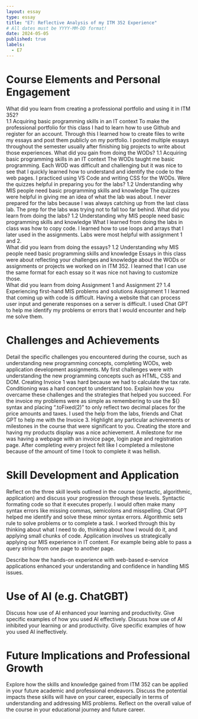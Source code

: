 ```yaml
---
layout: essay
type: essay
title: "E7: Reflective Analysis of my ITM 352 Experience"
# All dates must be YYYY-MM-DD format!
date: 2024-05-05
published: true
labels:
  - E7
---
```

# Course Elements and Personal Engagement
What did you learn from creating a professional portfolio and using it in ITM 352? 
<br>
1.1 Acquiring basic programming skills in an IT context
To make the professional portfolio for this class I had to learn how to use Github and register for an account. Through this I learned how to create files to write my essays and post them publicly on my portfolio. I posted multiple essays throughout the semester usually after finishing big projects to write about those experiences. 
What did you gain from doing the WODs?
1.1 Acquiring basic programming skills in an IT context
The WODs taught me basic programming. Each WOD was difficult and challenging but it was nice to see that I quickly learned how to understand and identify the code to the web pages. I practiced using VS Code and writing CSS for the WODs. 
Were the quizzes helpful in preparing you for the labs?
1.2 Understanding why MIS people need basic programming skills and knowledge
The quizzes were helpful in giving me an idea of what the lab was about.  I never prepared for the labs because I was always catching up from the last class lab. The prep for the labs was trying not to fall too far behind. 
What did you learn from doing the labs?
1.2 Understanding why MIS people need basic programming skills and knowledge
What I learned from doing the labs in class was how to copy code. I learned how to use loops and arrays that I later used in the assignments. Labs were most helpful with assignment 1 and 2.  
What did you learn from doing the essays?
1.2 Understanding why MIS people need basic programming skills and knowledge
Essays in this class were about reflecting your challenges and knowledge about the WODs or assignments or projects we worked on in ITM 352. I learned that I can use the same format for each essay so it was nice not having to customize those.  
What did you learn from doing Assignment 1 and Assignment 2?
1.4 Experiencing first-hand MIS problems and solutions
Assignment 1 I learned that coming up with code is difficult. Having a website that can process user input and generate responses on a server is difficult. I used Chat GPT to help me identify my problems or errors that I would encounter and help me solve them. 
# Challenges and Achievements
Detail the specific challenges you encountered during the course, such as understanding new programming concepts, completing WODs, web application development assignments.
My first challenges were with understanding the new programming concepts such as HTML, CSS and DOM. Creating Invoice 1 was hard because we had to calculate the tax rate. Conditioning was a hard concept to understand too. 
Explain how you overcame these challenges and the strategies that helped you succeed.
For the invoice my problems were as simple as remembering to use the ${} syntax and placing “.toFixed(2)” to only reflect two decimal places for the price amounts and taxes. I used the help from the labs, friends and Chat GPT to help me with the Invoice 3. 
Highlight any particular achievements or milestones in the course that were significant to you.
Creating the store and having my products display was a nice achievement. A milestone for me was having a webpage with an invoice page, login page and registration page. After completing every project felt like I completed a milestone because of the amount of time I took to complete it was hellish.
# Skill Development and Application
Reflect on the three skill levels outlined in the course (syntactic, algorithmic, application) and discuss your progression through these levels.
Syntactic formating code so that it executes properly. I would often make many syntax errors like missing commas, semicolons and misspelling. Chat GPT helped me identify and solve these minor syntax errors. 
Algorithmic sets rule to solve problems or to complete a task. I worked through this by thinking about what I need to do, thinking about how I would do it, and applying small chunks of code.
Application involves us strategically applying our MIS experience in IT content. For example being able to pass a query string from one page to another page.




Describe how the hands-on experience with web-based e-service applications enhanced your understanding and confidence in handling MIS issues.
# Use of AI (e.g. ChatGBT)
Discuss how use of AI enhanced your learning and productivity. Give specific examples of how you used AI effectively.
Discuss how use of AI inhibited your learning or and productivity. Give specific examples of how you used AI ineffectively.
# Future Implications and Professional Growth
Explore how the skills and knowledge gained from ITM 352 can be applied in your future academic and professional endeavors.
Discuss the potential impacts these skills will have on your career, especially in terms of understanding and addressing MIS problems.
Reflect on the overall value of the course in your educational journey and future career.
